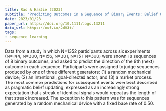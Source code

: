 ```yaml
---
title: Rao & Hastie (2023)
subtitle: 'Predicting Outcomes in a Sequence of Binary Events: Belief Updating and Gambler's Fallacy Reasoning'
date: 2023/01/23
paper_url: https://doi.org/10.1111/cogs.13211
data_url: https://osf.io/2d93t/
tags:
- sequence learning
---
```


Data from a study in which N=1352 participants across six experiments (N=144, N=300, N=156, N=301, N=151, N=300) were shown 18 sequences of 8 binary outcomes, and asked to predict the direction of the 9th (next) outcome in each sequence. Participants were assigned to judge sequences produced by one of three different generators: (1) a random mechanical device; (2) an intentional, goal-directed actor; and (3) a market process. The most common predictions for subsequent events were best described as pragmatic belief updating, expressed as an increasingly strong expectation that a streak of identical signals would repeat as the length of that streak increased. The exception to this pattern was for sequences generated by a random mechanical device with a fixed base rate of 0.50.
